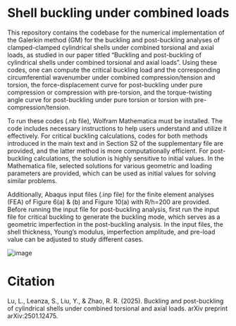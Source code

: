 # Shell buckling under combined loads
This repository contains the codebase for the numerical implementation of the Galerkin method (GM) for the buckling and post-buckling analyses of clamped-clamped cylindrical shells under combined torsional and axial loads, as studied in our paper titled “Buckling and post-buckling of cylindrical shells under combined torsional and axial loads”.  Using these codes, one can compute the critical buckling load and the corresponding circumferential wavenumber under combined compression/tension and torsion, the force-displacement curve for post-buckling under pure compression or compression with pre-torsion, and the torque-twisting angle curve for post-buckling under pure torsion or torsion with pre-compression/tension. 

To run these codes (.nb file), Wolfram Mathematica must be installed. The code includes necessary instructions to help users understand and utilize it effectively. For critical buckling calculations, codes for both methods introduced in the main text and in Section S2 of the supplementary file are provided, and the latter method is more computationally efficient. For post-buckling calculations, the solution is highly sensitive to initial values. In the Mathematica file, selected solutions for various geometric and loading parameters are provided, which can be used as initial values for solving similar problems. 

Additionally, Abaqus input files (.inp file) for the finite element analyses (FEA) of Figure 6(a) & (b) and Figure 10(a) with R/h=200 are provided. Before running the input file for post-buckling analysis, first run the input file for critical buckling to generate the buckling mode, which serves as a geometric imperfection in the post-buckling analysis. In the input files, the shell thickness, Young’s modulus, imperfection amplitude, and pre-load value can be adjusted to study different cases.


![image](https://github.com/user-attachments/assets/3e272412-463d-4343-bdeb-7ff4db7e6121)


# Citation
Lu, L., Leanza, S., Liu, Y., & Zhao, R. R. (2025). Buckling and post-buckling of cylindrical shells under combined torsional and axial loads. arXiv preprint arXiv:2501.12475.

